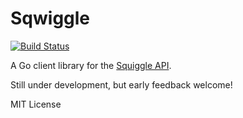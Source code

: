 # Sqwiggle

[![Build Status](https://travis-ci.org/hermanschaaf/sqwiggle.svg)](https://travis-ci.org/hermanschaaf/sqwiggle)

A Go client library for the [Squiggle API](https://www.sqwiggle.com/docs/overview/getting-started). 

Still under development, but early feedback welcome!

MIT License